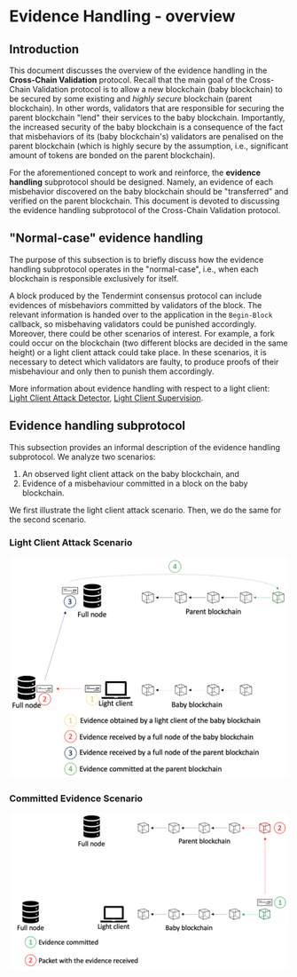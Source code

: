 # Evidence Handling - overview

## Introduction

This document discusses the overview of the evidence handling in the **Cross-Chain Validation** protocol.
Recall that the main goal of the Cross-Chain Validation protocol is to allow a new blockchain (baby blockchain) to be secured by some existing and *highly secure* blockchain (parent blockchain).
In other words, validators that are responsible for securing the parent blockchain "lend" their services to the baby blockchain.
Importantly, the increased security of the baby blockchain is a consequence of the fact that misbehaviors of its (baby blockchain's) validators are penalised on the parent blockchain (which is highly secure by the assumption, i.e., significant amount of tokens are bonded on the parent blockchain).

For the aforementioned concept to work and reinforce, the **evidence handling** subprotocol should be designed.
Namely, an evidence of each misbehavior discovered on the baby blockchain should be "transferred" and verified on the parent blockchain.
This document is devoted to discussing the evidence handling subprotocol of the Cross-Chain Validation protocol.

## "Normal-case" evidence handling

The purpose of this subsection is to briefly discuss how the evidence handling subprotocol operates in the "normal-case", i.e., when each blockchain is responsible exclusively for itself.

A block produced by the Tendermint consensus protocol can include evidences of misbehaviors committed by validators of the block.
The relevant information is handed over to the application in the `Begin-Block` callback, so misbehaving validators could be punished accordingly.
<br> Moreover, there could be other scenarios of interest.
For example, a fork could occur on the blockchain (two different blocks are decided in the same height) or a light client attack could take place.
In these scenarios, it is necessary to detect which validators are faulty, to produce proofs of their misbehaviour and only then to punish them accordingly.

More information about evidence handling with respect to a light client:
[Light Client Attack Detector](https://github.com/tendermint/spec/blob/master/rust-spec/lightclient/detection/detection_003_reviewed.md), [Light Client Supervision](https://github.com/tendermint/spec/blob/master/rust-spec/lightclient/supervisor/supervisor_001_draft.md).

## Evidence handling subprotocol

This subsection provides an informal description of the evidence handling subprotocol.
We analyze two scenarios:
1. An observed light client attack on the baby blockchain, and
2. Evidence of a misbehaviour committed in a block on the baby blockchain.

We first illustrate the light client attack scenario.
Then, we do the same for the second scenario.

### Light Client Attack Scenario

![image](../images/evidence_handling.PNG)

### Committed Evidence Scenario

![image](../images/evidence_handling_3.PNG)
